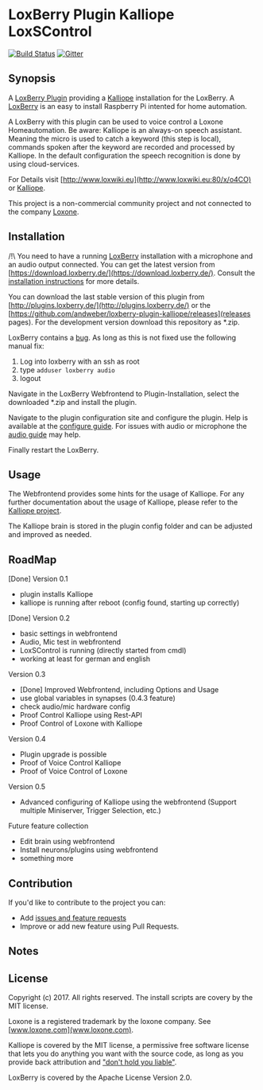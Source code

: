 # LoxBerry Plugin Kalliope LoxSControl

[![Build Status](https://travis-ci.org/andweber/kalliope_loxberry.svg?branch=master)](https://travis-ci.org/andweber/kalliope_neuron_loxone)
[![Gitter](https://badges.gitter.im/gitterHQ/gitter.svg)](https://gitter.im/kalliope-project/Lobby)

## Synopsis

A [LoxBerry Plugin](http://plugins.loxberry.de/) providing a [Kalliope](https://github.com/kalliope-project/kalliope/) installation for the LoxBerry. A [LoxBerry](http://www.loxwiki.eu:80/x/o4CO) is an easy to install Raspberry Pi intented for home automation.

A LoxBerry with this plugin can be used to voice control a Loxone Homeautomation. Be aware: Kalliope is an always-on speech assistant. Meaning the micro is used to catch a keyword (this step is local), commands spoken after the keyword are recorded and processed by Kalliope. In the default configuration the speech recognition is done by using cloud-services. 

For Details visit [http://www.loxwiki.eu](http://www.loxwiki.eu:80/x/o4CO) or [Kalliope](https://github.com/kalliope-project/kalliope/).


This project is a non-commercial community project and not connected to the company [Loxone](www.loxone.com).

## Installation

/!\ You need to have a running [LoxBerry](http://www.loxwiki.eu:80/x/o4CO) installation with a microphone and an audio output connected. You can get the latest version from [https://download.loxberry.de/](https://download.loxberry.de/). Consult the [installation instructions](http://www.loxwiki.eu:80/x/r4CO) for more details. 

You can download the last stable version of this plugin from [http://plugins.loxberry.de/](http://plugins.loxberry.de/) or the [https://github.com/andweber/loxberry-plugin-kalliope/releases](releases pages). For the development version download this repository as *.zip.

LoxBerry contains a [bug](https://github.com/mschlenstedt/Loxberry/issues/165). As long as this is not fixed use the following manual fix:
1. Log into loxberry with an ssh as root
2. type ```adduser loxberry audio```
3. logout

Navigate in the LoxBerry Webfrontend to Plugin-Installation, select the downloaded *.zip and install the plugin. 

Navigate to the plugin configuration site and configure the plugin. Help is available at the [configure guide](CONFIG.md). For issues with audio or microphone the [audio guide](AUDIO.md) may help.

Finally restart the LoxBerry.

## Usage

The Webfrontend provides some hints for the usage of Kalliope. For any further documentation about the usage of Kalliope, please refer to the [Kalliope project](https://github.com/kalliope-project/kalliope/).

The Kalliope brain is stored in the plugin config folder and can be adjusted and improved as needed. 


## RoadMap

[Done] Version 0.1
- plugin installs Kalliope
- kalliope is running after reboot (config found, starting up correctly)

[Done] Version 0.2
- basic settings in webfrontend
- Audio, Mic test in webfrontend
- LoxSControl is running (directly started from cmdl)
- working at least for german and english

Version 0.3
- [Done] Improved Webfrontend, including Options and Usage
- use global variables in synapses (0.4.3 feature)
- check audio/mic hardware config
- Proof Control Kalliope using Rest-API
- Proof Control of Loxone with Kalliope

Version 0.4
- Plugin upgrade is possible
- Proof of Voice Control Kalliope
- Proof of Voice Control of Loxone

Version 0.5
- Advanced configuring of Kalliope using the webfrontend (Support multiple Miniserver, Trigger Selection, etc.)

Future feature collection
- Edit brain using webfrontend
- Install neurons/plugins using webfrontend
- something more

## Contribution

If you'd like to contribute to the project you can:
- Add [issues and feature requests](../../issues)
- Improve or add new feature using Pull Requests.

## Notes



## License

Copyright (c) 2017. All rights reserved.
The install scripts are covery by the MIT license.

Loxone is a registered trademark by the loxone company. See [www.loxone.com](www.loxone.com). 

Kalliope is covered by the MIT license, a permissive free software license that lets you do anything you want with the source code, as long as you provide back attribution and ["don't hold you liable"](http://choosealicense.com/).

LoxBerry is covered by the Apache License Version 2.0. 
